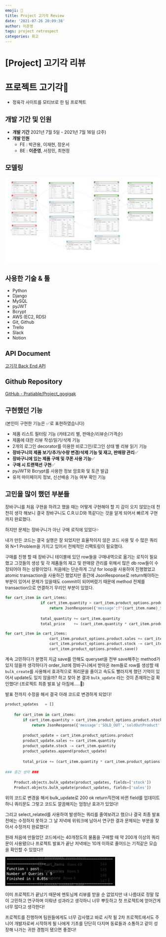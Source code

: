 ```yaml
---
emoji: 🥩
title: Project 고기각 Review
date: '2021-07-26 20:09:38'
author: 이준영
tags: project retrospect
categories: 회고
---
```


# [Project] 고기각 리뷰

# 프로젝트 고기각🍖

- 정육각 사이트를 모티브로 한 팀 프로젝트

## 개발 기간 및 인원

- **개발 기간**
  2021년 7월 5일 - 2021년 7월 16일 (2주)
- **개발 인원**
  - FE : 박관용, 이재현, 장운서
  - BE : **이준영**, 서정민, 최현정

## 모델링

![./erd.png](./erd.png)

## 사용한 기술 & 툴

- Python
- Django
- MySQL
- pyJWT
- Bcrypt
- AWS (EC2, RDS)
- Git, Github
- Trello
- Slack
- Notion

## API Document

[고기각 Back End API](https://www.notion.so/Back-End-API-ce0860b3e0f345f8a02384b0e91248f3)

## Github Repository

[GitHub - Pratiable/Project_gogigak](https://github.com/Pratiable/Project_gogigak)

## 구현했던 기능

(본인이 구현한 기능은 ✅로 표현하였습니다)

- 제품 리스트 필터링 기능 (카테고리 별, 판매순/리뷰순/가격순)
- 제품에 대한 리뷰 작성/읽기/삭제 기능
- 2개의 로그인 decorator를 이용한 비로그인/로그인 상태 별 리뷰 읽기 기능
- **장바구니의 제품 보기/추가/수량 변경/삭제 기능 및 재고, 판매량 관리**✅
- **장바구니에 있는 제품 구매 및 쿠폰 사용 기능**✅
- **구매 시 트랜잭션 구현**✅
- pyJWT와 Bcrypt를 사용한 정보 암호화 및 토큰 발급
- 유저 마이페이지 정보, 신선배송 가능 여부 확인 기능

## 고민을 많이 했던 부분들

장바구니를 처음 구현을 하려고 했을 때는 어떻게 구현해야 할 지 감이 오지 않았는데 천천히 생각 해보니 결국 장바구니도 C.R.U.D와 똑같다는 것을 알게 되어서 빠르게 구현까지 완료했다.

하지만 문제는 장바구니가 아닌 구매 로직에 있었다💦

내가 만든 코드는 결국 실행은 잘 되었지만 효율적이지 않은 코드 사용 및 수 많은 쿼리와 N+1 Problem을 가지고 있어서 전체적인 리팩토링이 필요했다.

구매를 진행 할 때 장바구니 테이블에 있던 row들을 구매내역으로 옮기는 로직이 필요했고 그것들의 생성 및 각 제품들의 재고 및 판매량 관리를 위해서 많은 db row들이 수정되어야 하는 상황이었다.
처음에는 단순하게 그냥 for loop을 사용하여 진행했었고 atomic transaction을 사용하긴 했었지만 중간에 JsonResponse로 return해야하는 부분이 있어서 문제가 있을때도 commit이 되어버렸기 때문에 method 전체를 transaction으로 연결하기 무리인 부분이 있었다.

```python
for cart_item in cart_items:
                if cart_item.quantity > cart_item.product_options.product.stock:
                    return JsonResponse({'message':f"{cart_item.name}_SOLD_OUT"}, status=400)
                
                total_quantity += cart_item.quantity
                total_price    += (cart_item.quantity * cart_item.product_options.product.price)
```

```python
for cart_item in cart_items:
                    cart_item.product_options.product.sales += cart_item.quantity
                    cart_item.product_options.product.stock -= cart_item.quantity
                    cart_item.product_options.product.save()
```

계속 고민하다가 분명히 지금 save를 안해도 queryset을 전부 save해주는 method가 있지 않을까 생각하다가 order_list에 장바구니에서 받아온 item들로 row를 생성할 때 `bulk_create`를 사용해서 효과적으로 쿼리문을 줄이고 속도도 빨라지게 했던 기억이 있어서 update도 있지 않을까? 하고 찾아 본 결과 `bulk_update` 라는 것이 존재하는걸 확인했다! (프로젝트 최종 발표 날 아침에.....🤣)

발표 전까지 수정을 해서 결국 아래 코드로 변경하게 되었다!

```python
product_updates   = []

    for cart_item in cart_items:
        if cart_item.quantity > cart_item.product_options.product.stock:
            return JsonResponse({'message':'SOLD_OUT','soldOutProduct':cart_item.product_options.product.name}, status=400)

        product_update = cart_item.product_options.product
        product_update.sales += cart_item.quantity
        product_update.stock -= cart_item.quantity
        product_updates.append(product_update)
 
        total_price += (cart_item.quantity * cart_item.product_options.product.price)

### 중간 생략 ###

    Product.objects.bulk_update(product_updates, fields=['stock'])
    Product.objects.bulk_update(product_updates, fields=['sales'])
```

위의 코드로 변경을 해서 bulk_update로 200 ok return직전에 바뀐 field를 업데이트 하니 쿼리문도 그렇고 코드도 깔끔해지는 엄청난 효과가 있었다!

그리고 select_related를 사용하여 발생하는 쿼리를 줄여보려고 했으나 결국 최종 발표 전에는 수정하지 못하고 그 날 저녁에 위워크에 남아서 연구한 결과 문제되는 부분을 찾아서 수정까지 완료했다!

원래 처음에 만들었던 코드에서는 40개정도의 물품을 구매할 때 약 200개 이상의 쿼리문이 사용됐으나 프로젝트 발표가 끝난 저녁에는 10개 이하로 줄어드는 기적같은 모습을 확인할 수 있었다!!

![./query.png](./query.png)

이미 프로젝트가 끝났기 때문에 멘토님께 리뷰를 받을 순 없었지만 내 나름대로 정말 많이 고민하고 연구하며 이뤄낸 성과라고 생각하니 너무 뿌듯하고 첫 프로젝트에 얻어간게 너무 많다고 생각한다!

프로젝트를 진행하며 팀원들에게도 너무 감사했고 바로 시작 될 2차 프로젝트에서도 주니어 개발자로써 시작하게 될 나에게 기초를 단단히 다지며 동료들과 소통하고 같이 성장해 나가는 귀한 경험이 됐으면 좋겠다!

```toc
```